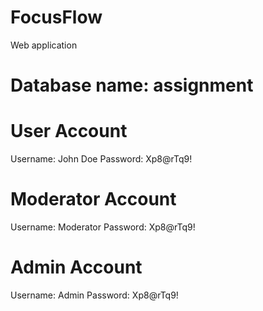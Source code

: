 # FocusFlow
 Web application

# Database name: assignment

# User Account
Username: John Doe
Password: Xp8@rTq9!

# Moderator Account
Username: Moderator
Password: Xp8@rTq9!

# Admin Account
Username: Admin
Password: Xp8@rTq9!


